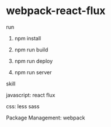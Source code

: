 # webpack-react-flux
run

1. npm install

2. npm run build

3. npm run deploy

4. npm run server

skill

javascript: react flux

css: less sass

Package Management: webpack
